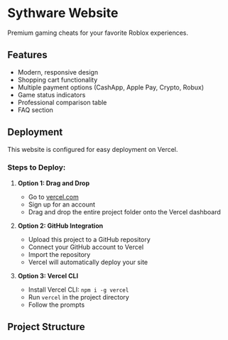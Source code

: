 # Sythware Website

Premium gaming cheats for your favorite Roblox experiences.

## Features

- Modern, responsive design
- Shopping cart functionality
- Multiple payment options (CashApp, Apple Pay, Crypto, Robux)
- Game status indicators
- Professional comparison table
- FAQ section

## Deployment

This website is configured for easy deployment on Vercel.

### Steps to Deploy:

1. **Option 1: Drag and Drop**
   - Go to [vercel.com](https://vercel.com)
   - Sign up for an account
   - Drag and drop the entire project folder onto the Vercel dashboard

2. **Option 2: GitHub Integration**
   - Upload this project to a GitHub repository
   - Connect your GitHub account to Vercel
   - Import the repository
   - Vercel will automatically deploy your site

3. **Option 3: Vercel CLI**
   - Install Vercel CLI: `npm i -g vercel`
   - Run `vercel` in the project directory
   - Follow the prompts

## Project Structure

